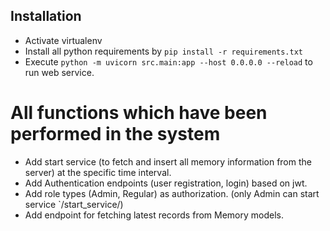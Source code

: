 ## Installation
- Activate virtualenv
- Install all python requirements by `pip install -r requirements.txt`
- Execute `python -m uvicorn src.main:app --host 0.0.0.0 --reload` to run web service.

# All functions which have been performed in the system
- Add start service (to fetch and insert all memory information from the server) at the specific time interval.
- Add Authentication endpoints (user registration, login) based on jwt.
- Add role types (Admin, Regular) as authorization. (only Admin can start service `/start_service/)
- Add endpoint for fetching latest records from Memory models.
